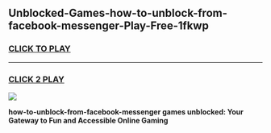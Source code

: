 
## Unblocked-Games-how-to-unblock-from-facebook-messenger-Play-Free-1fkwp
<h3>
<a href="https://premium76.site?title=how-to-unblock-from-facebook-messenger&ref=20M">CLICK TO PLAY</a></h3>
<hr>

<h3>
<a href="https://premium76.site?title=how-to-unblock-from-facebook-messenger&ref=20M">CLICK 2 PLAY</a>
  
</h3>

<a href="https://premium76.site?title=how-to-unblock-from-facebook-messenger&ref=19M"><img src="https://clearcache.store/games.png"></a>


**how-to-unblock-from-facebook-messenger games unblocked: Your Gateway to Fun and Accessible Online Gaming**
